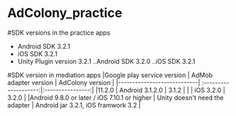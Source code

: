 # AdColony_practice

#SDK versions in the practice apps
- Android SDK 3.2.1
- iOS SDK 3.2.1
- Unity Plugin version 3.2.1
..Android SDK 3.2.0
..iOS SDK 3.2.1

#SDK version in mediation apps
|Google play service version | AdMob adapter version | AdColony version |
|----------------------------| :--------------------:|:----------------:|
|11.2.0                      | Android 3.1.2.0       | 3.1.2            |
|                            | iOS 3.2.0             | 3.2.0            |
|Android 9.8.0 or later / iOS 7.10.1 or higher | Unity doesn't need the adapter  | Android jar 3.2.1, iOS framwork 3.2  |

